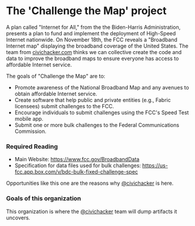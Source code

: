 # The 'Challenge the Map' project

A plan called "Internet for All," from the the Biden-Harris Administration, presents a plan to fund and implement the deployment of High-Speed Internet nationwide. On November 18th, the FCC reveals a "Broadband Internet map" displaying the broadband coverage of the United States. The team from [civichacker.com](https://civichacker.com) thinks we can collective create the code and data to improve the broadband maps to ensure everyone has access to affordable Internet service.


The goals of "Challenge the Map" are to:
- Promote awareness of the National Broadband Map and any avenues to obtain affordable Internet service.
- Create software that help public and private entities (e.g., Fabric licensees) submit challenges to the FCC.
- Encourage individuals to submit challenges using the FCC's Speed Test mobile app.
- Submit one or more bulk challenges to the Federal Communications Commission.


### Required Reading

- Main Website: https://www.fcc.gov/BroadbandData
- Specification for data files used for bulk challenges: https://us-fcc.app.box.com/v/bdc-bulk-fixed-challenge-spec

Opportunities like this one are the reasons why [@civichacker](https://github.com/civichacker) is here.


### Goals of this organization
This organization is where the [@civichacker](https://github.com/civichacker) team will dump artifacts it uncovers.
